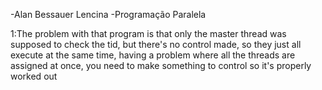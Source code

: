 -Alan Bessauer Lencina
-Programação Paralela

1:The problem with that program is that only the master thread was supposed to check the tid, but there's no control made, so they just all
execute at the same time, having a problem where all the threads are assigned at once, you need to make something to control so it's properly
worked out
